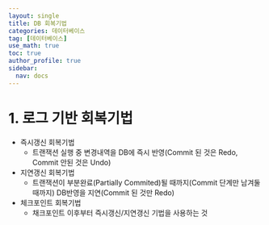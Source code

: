 ```yaml
---
layout: single
title: DB 회복기법
categories: 데이터베이스
tag: [데이터베이스]
use_math: true
toc: true
author_profile: true
sidebar:
  nav: docs
---
```


# 1. 로그 기반 회복기법

- 즉시갱신 회복기법
  - 트랜잭션 실행 중 변경내역을 DB에 즉시 반영(Commit 된 것은 Redo, Commit 안된 것은 Undo)
- 지연갱신 회복기법
  - 트랜잭션이 부분완료(Partially Commited)될 때까지(Commit 단계만 남겨둘 때까지) DB반영을 지연(Commit 된 것만 Redo)
- 체크포인트 회복기법
  - 채크포인트 이후부터 즉시갱신/지연갱신 기법을 사용하는 것